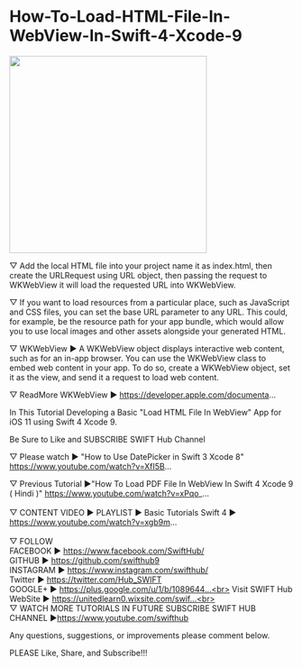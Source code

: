 # How-To-Load-HTML-File-In-WebView-In-Swift-4-Xcode-9
<p>
<a href="https://www.youtube.com/watch?v=8AAGvaiqkwI&t=19s"><img src="http://img.youtube.com/vi/8AAGvaiqkwI/mqdefault.jpg" width="350"/></a>
</p>
▽ Add the local HTML file into your project name it as index.html, then create the URLRequest using URL object, then passing the request to WKWebView it will load the requested URL into WKWebView.

▽ If you want to load resources from a particular place, such as JavaScript and CSS files, you can set the base URL parameter to any URL. This could, for example, be the resource path for your app bundle, which would allow you to use local images and other assets alongside your generated HTML.

▽ WKWebView ►
A WKWebView object displays interactive web content, such as for an in-app browser. You can use the WKWebView class to embed web content in your app. To do so, create a WKWebView object, set it as the view, and send it a request to load web content.

▽ ReadMore WKWebView ► https://developer.apple.com/documenta...

In This Tutorial Developing a Basic "Load HTML File In WebView" App for iOS 11 using Swift 4 Xcode 9.

Be Sure to Like and SUBSCRIBE SWIFT Hub Channel

▽ Please watch ► "How to Use DatePicker in Swift 3 Xcode 8" 
https://www.youtube.com/watch?v=XfI5B...

▽ Previous Tutorial ►"How To Load PDF File In WebView In Swift 4 Xcode 9 ( Hindi )"  https://www.youtube.com/watch?v=xPqo_...
<br><br>
▽ CONTENT VIDEO ► PLAYLIST ► Basic Tutorials Swift 4 ►  https://www.youtube.com/watch?v=xgb9m...
<br><br>
▽ FOLLOW<br>
FACEBOOK ► https://www.facebook.com/SwiftHub/<br>
GITHUB ► https://github.com/swifthub9<br>
INSTAGRAM ► https://www.instagram.com/swifthub/<br>
Twitter ► https://twitter.com/Hub_SWIFT<br>
GOOGLE+ ► https://plus.google.com/u/1/b/1089644...<br> 
Visit SWIFT Hub WebSite ► https://unitedlearn0.wixsite.com/swif...<br>
<br>
▽ WATCH MORE TUTORIALS IN FUTURE SUBSCRIBE SWIFT HUB CHANNEL ►https://www.youtube.com/swifthub<br>

Any questions, suggestions, or improvements please comment below.

PLEASE Like, Share, and Subscribe!!!

